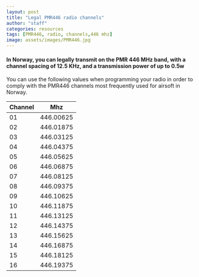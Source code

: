 ```yaml
---
layout: post
title: "Legal PMR446 radio channels"
author: "staff"
categories: resources
tags: [PMR446, radio, channels,446 mhz]
image: assets/images/PMR446.jpg
---
```


#### In Norway, you can legally transmit on the PMR 446 MHz band, with a channel spacing of 12.5 KHz, and a transmission power of up to 0.5w
You can use the following values when programming your radio in order to comply with the PMR446 channels most frequently used for airsoft in Norway.

| Channel   	| Mhz  	| 
|---	|---	|
| 01  	| 446.00625  	|
| 02  	| 446.01875  	|
| 03  	| 446.03125  	|
| 04  	| 446.04375  	|
| 05  	| 446.05625  	|
| 06  	| 446.06875  	|
| 07  	| 446.08125  	|
| 08  	| 446.09375  	|
| 09  	| 446.10625  	|
| 10  	| 446.11875  	|
| 11  	| 446.13125  	|
| 12  	| 446.14375  	|
| 13  	| 446.15625  	|
| 14  	| 446.16875  	|
| 15  	| 446.18125  	|
| 16  	| 446.19375  	|
